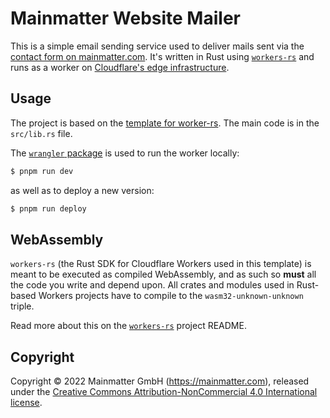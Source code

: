 # Mainmatter Website Mailer

This is a simple email sending service used to deliver mails sent via the
[contact form on mainmatter.com](http://mainmatter.com/contact/). It's written
in Rust using [`workers-rs`](https://github.com/cloudflare/workers-rs) and runs
as a worker on
[Cloudflare's edge infrastructure](https://www.cloudflare.com/network/).

## Usage

The project is based on the
[template for worker-rs](https://github.com/cloudflare/rustwasm-worker-template).
The main code is in the `src/lib.rs` file.

The [`wrangler` package](https://github.com/cloudflare/wrangler2) is used to run
the worker locally:

```bash
$ pnpm run dev
```

as well as to deploy a new version:

```bash
$ pnpm run deploy
```

## WebAssembly

`workers-rs` (the Rust SDK for Cloudflare Workers used in this template) is
meant to be executed as compiled WebAssembly, and as such so **must** all the
code you write and depend upon. All crates and modules used in Rust-based
Workers projects have to compile to the `wasm32-unknown-unknown` triple.

Read more about this on the
[`workers-rs`](https://github.com/cloudflare/workers-rs) project README.

## Copyright

Copyright &copy; 2022 Mainmatter GmbH (https://mainmatter.com), released under
the
[Creative Commons Attribution-NonCommercial 4.0 International license](https://creativecommons.org/licenses/by-nc/4.0/).
